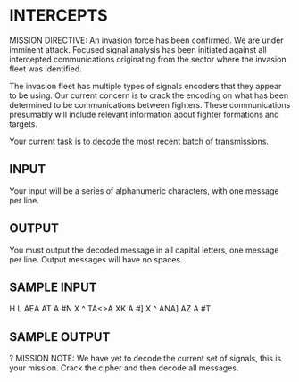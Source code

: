 <!-- RATING: HARD -->
<!-- NAME:  INTERCEPTS -->
<!-- GENERATOR: generate.pl -->
# INTERCEPTS

MISSION DIRECTIVE: An invasion force has been confirmed. We are under imminent attack. Focused signal analysis has been initiated against all intercepted communications originating from the sector where the invasion fleet was identified.

The invasion fleet has multiple types of signals encoders that they appear to be using. Our current concern is to crack the encoding on what has been determined to be communications between fighters. These communications presumably will include relevant information about fighter formations and targets.

Your current task is to decode the most recent batch of transmissions.

## INPUT
Your input will be a series of alphanumeric characters, with one message per line.

## OUTPUT
You must output the decoded message in all capital letters, one message per line. Output messages will have no spaces.

## SAMPLE INPUT
H L AEA AT A #N X ^ TA<>A XK A #] X ^ ANA] AZ A #T

## SAMPLE OUTPUT
?
MISSION NOTE: We have yet to decode the current set of signals, this is your mission. Crack the cipher and then decode all messages.
